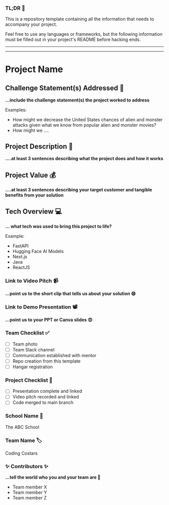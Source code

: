 ### TL;DR 🚨

This is a repository template containing all the information that needs to accompany your project.

Feel free to use any languages or frameworks, but the following information must be filled out in your project's README before hacking ends.

---

---

# Project Name

## Challenge Statement(s) Addressed 🎯

**...include the challenge statement(s) the project worked to address**

Examples:

- How might we decrease the United States chances of alien and monster attacks given what we know from popular alien and monster movies?
- How might we ....

## Project Description 🤯

**....at least 3 sentences describing what the project does and how it works**

## Project Value 💰

**....at least 3 sentences describing your target customer and tangible benefits from your solution**

## Tech Overview 💻

**... what tech was used to bring this project to life?**

Example:

- FastAPI
- Hugging Face AI Models
- Next.js
- Java
- ReactJS

### Link to Video Pitch 📹

**...point us to the short clip that tells us about your solution 😄**

### Link to Demo Presentation 📽

**...point us to your PPT or Canva slides 😍**

### Team Checklist ✅

- [ ] Team photo
- [ ] Team Slack channel
- [ ] Communication established with mentor
- [ ] Repo creation from this template
- [ ] Hangar registration

### Project Checklist 🏁

- [ ] Presentation complete and linked
- [ ] Video pitch recorded and linked
- [ ] Code merged to main branch

### School Name 🏫

The ABC School

### Team Name 🏷

Coding Costars

### ✨ Contributors ✨

**...tell the world who you and your team are 🙂**

- Team member X
- Team member Y
- Team member Z

